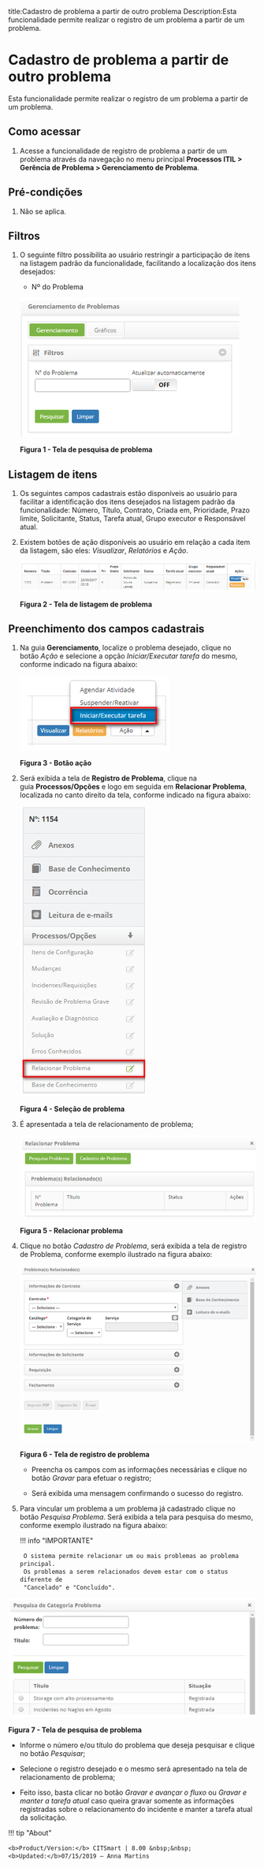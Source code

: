 title:Cadastro de problema a partir de outro problema
Description:Esta funcionalidade permite realizar o registro de um problema a partir de um problema.

# Cadastro de problema a partir de outro problema

Esta funcionalidade permite realizar o registro de um problema a partir de um
problema.

Como acessar
------------

1.  Acesse a funcionalidade de registro de problema a partir de um problema
    através da navegação no menu principal **Processos ITIL > Gerência de
    Problema > Gerenciamento de Problema**.

Pré-condições
-------------

1.  Não se aplica.

Filtros
-------

1.  O seguinte filtro possibilita ao usuário restringir a participação de itens
    na listagem padrão da funcionalidade, facilitando a localização dos itens
    desejados:

    -  Nº do Problema

    ![Criar](images/another-1.png)
    
    **Figura 1 - Tela de pesquisa de problema**

Listagem de itens
-----------------

1.  Os seguintes campos cadastrais estão disponíveis ao usuário para facilitar a
    identificação dos itens desejados na listagem padrão da
    funcionalidade: Número, Título, Contrato, Criada em, Prioridade, Prazo
    limite, Solicitante, Status, Tarefa atual, Grupo
    executor e Responsável atual.

2.  Existem botões de ação disponíveis ao usuário em relação a cada item da
    listagem, são eles: *Visualizar*, *Relatórios* e *Ação*.

    ![Criar](images/another-2.png)

    **Figura 2 - Tela de listagem de problema**

Preenchimento dos campos cadastrais
-----------------------------------

1.  Na guia **Gerenciamento**, localize o problema desejado, clique no
    botão *Ação* e selecione a opção *Iniciar/Executar tarefa* do mesmo,
    conforme indicado na figura abaixo:

    ![Criar](images/another-3.png)
    
    **Figura 3 - Botão ação**

1.  Será exibida a tela de **Registro de Problema**, clique na
    guia **Processos/Opções** e logo em seguida em **Relacionar Problema**,
    localizada no canto direito da tela, conforme indicado na figura abaixo:

    ![Criar](images/another-4.png)

    **Figura 4 - Seleção de problema**

1.  É apresentada a tela de relacionamento de problema;

    ![Criar](images/another-5.png)
   
    **Figura 5 - Relacionar problema**

1.  Clique no botão *Cadastro de Problema*, será exibida a tela de registro de
    Problema, conforme exemplo ilustrado na figura abaixo:

    ![Criar](images/another-6.png)

    **Figura 6 - Tela de registro de problema**

    -  Preencha os campos com as informações necessárias e clique no
    botão *Gravar* para efetuar o registro;

    -  Será exibida uma mensagem confirmando o sucesso do registro.

1.  Para vincular um problema a um problema já cadastrado clique no
    botão *Pesquisa Problema*. Será exibida a tela para pesquisa do mesmo,
    conforme exemplo ilustrado na figura abaixo:

    !!! info "IMPORTANTE"

         O sistema permite relacionar um ou mais problemas ao problema principal.
         Os problemas a serem relacionados devem estar com o status diferente de
         "Cancelado" e "Concluído".

   ![Criar](images/another-7.png)
   
   **Figura 7 - Tela de pesquisa de problema**

   -  Informe o número e/ou título do problema que deseja pesquisar e clique no
    botão *Pesquisar*;

   -  Selecione o registro desejado e o mesmo será apresentado na tela de
    relacionamento de problema;

   -  Feito isso, basta clicar no botão *Gravar e avançar o fluxo* ou *Gravar e
    manter a tarefa atual* caso queira gravar somente as informações registradas
    sobre o relacionamento do incidente e manter a tarefa atual da solicitação.


!!! tip "About"

    <b>Product/Version:</b> CITSmart | 8.00 &nbsp;&nbsp;
    <b>Updated:</b>07/15/2019 – Anna Martins
